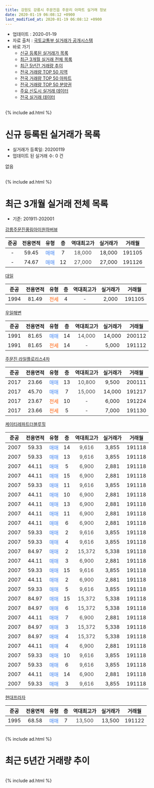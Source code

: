 ```yaml
---
title: 강원도 강릉시 주문진읍 주문리 아파트 실거래 정보
date: 2020-01-19 06:08:12 +0900
last_modified_at: 2020-01-19 06:08:12 +0900
---
```


* 업데이트 : 2020-01-19
* 자료 출처 : [국토교통부 실거래가 공개시스템](http://rt.molit.go.kr)
* 바로 가기
    * [신규 등록된 실거래가 목록](#신규-등록된-실거래가-목록)
    * [최근 3개월 실거래 전체 목록](#최근-3개월-실거래-전체-목록)
    * [최근 5년간 거래량 추이](#최근-5년간-거래량-추이)
    * [전국 거래량 TOP 50 지역](https://apt-info.github.io/apt-trade-info/최근-3개월-전국에서-가장-거래가-많이-발생한-지역)
    * [전국 거래량 TOP 50 아파트](https://apt-info.github.io/apt-trade-info/최근-3개월-전국에서-가장-거래가-많이-발생한-아파트)
    * [전국 거래량 TOP 50 분양권](https://apt-info.github.io/apt-trade-info/최근-3개월-전국에서-가장-거래가-많이-발생한-분양권)
    * [주요 신도시 실거래 데이터](https://apt-info.github.io/apt-trade-info/주요-신도시)
    * [전국 실거래 데이터](https://apt-info.github.io/apt-trade-info/전국)
<br>
{% include ad.html %}
<br>

# 신규 등록된 실거래가 목록
* 실거래가 등록일: 20200119
* 업데이트 된 실거래 수: 0 건

없음

<br>
{% include ad.html %}
<br>

# 최근 3개월 실거래 전체 목록
* 기준: 201911-202001


[강릉주문진풍림아이원하버뷰](https://search.naver.com/search.naver?query=%EA%B0%95%EC%9B%90%EB%8F%84+%EA%B0%95%EB%A6%89%EC%8B%9C+%EC%A3%BC%EB%AC%B8%EC%A7%84%EC%9D%8D+%EC%A3%BC%EB%AC%B8%EB%A6%AC+%EA%B0%95%EB%A6%89%EC%A3%BC%EB%AC%B8%EC%A7%84%ED%92%8D%EB%A6%BC%EC%95%84%EC%9D%B4%EC%9B%90%ED%95%98%EB%B2%84%EB%B7%B0)

|준공|전용면적|유형|층|역대최고가|실거래가|거래월|
|:---:|:---:|:---:|:---:|:---:|:---:|:---:|
|-|59.45|<span style="color:#4285f3">매매</span>|7|<span style="color:#444444">18,000</span>|18,000|191105|
|-|74.67|<span style="color:#4285f3">매매</span>|12|<span style="color:#444444">27,000</span>|27,000|191126|

[대일](https://search.naver.com/search.naver?query=%EA%B0%95%EC%9B%90%EB%8F%84+%EA%B0%95%EB%A6%89%EC%8B%9C+%EC%A3%BC%EB%AC%B8%EC%A7%84%EC%9D%8D+%EC%A3%BC%EB%AC%B8%EB%A6%AC+%EB%8C%80%EC%9D%BC)

|준공|전용면적|유형|층|역대최고가|실거래가|거래월|
|:---:|:---:|:---:|:---:|:---:|:---:|:---:|
|1994|81.49|<span style="color:#ff5a00">전세</span>|4|<span style="color:#444444">-</span>|2,000|191105|

[우일해변](https://search.naver.com/search.naver?query=%EA%B0%95%EC%9B%90%EB%8F%84+%EA%B0%95%EB%A6%89%EC%8B%9C+%EC%A3%BC%EB%AC%B8%EC%A7%84%EC%9D%8D+%EC%A3%BC%EB%AC%B8%EB%A6%AC+%EC%9A%B0%EC%9D%BC%ED%95%B4%EB%B3%80)

|준공|전용면적|유형|층|역대최고가|실거래가|거래월|
|:---:|:---:|:---:|:---:|:---:|:---:|:---:|
|1991|81.65|<span style="color:#4285f3">매매</span>|14|<span style="color:#444444">14,000</span>|14,000|200112|
|1991|81.65|<span style="color:#ff5a00">전세</span>|14|<span style="color:#444444">-</span>|5,000|191112|

[주문진 라일플로리스4차](https://search.naver.com/search.naver?query=%EA%B0%95%EC%9B%90%EB%8F%84+%EA%B0%95%EB%A6%89%EC%8B%9C+%EC%A3%BC%EB%AC%B8%EC%A7%84%EC%9D%8D+%EC%A3%BC%EB%AC%B8%EB%A6%AC+%EC%A3%BC%EB%AC%B8%EC%A7%84+%EB%9D%BC%EC%9D%BC%ED%94%8C%EB%A1%9C%EB%A6%AC%EC%8A%A44%EC%B0%A8)

|준공|전용면적|유형|층|역대최고가|실거래가|거래월|
|:---:|:---:|:---:|:---:|:---:|:---:|:---:|
|2017|23.66|<span style="color:#4285f3">매매</span>|13|<span style="color:#444444">10,800</span>|9,500|200111|
|2017|45.70|<span style="color:#4285f3">매매</span>|7|<span style="color:#444444">15,000</span>|14,000|191217|
|2017|23.67|<span style="color:#ff5a00">전세</span>|10|<span style="color:#444444">-</span>|6,000|191224|
|2017|23.66|<span style="color:#ff5a00">전세</span>|5|<span style="color:#444444">-</span>|7,000|191130|

[케이티레파트더블루힐](https://search.naver.com/search.naver?query=%EA%B0%95%EC%9B%90%EB%8F%84+%EA%B0%95%EB%A6%89%EC%8B%9C+%EC%A3%BC%EB%AC%B8%EC%A7%84%EC%9D%8D+%EC%A3%BC%EB%AC%B8%EB%A6%AC+%EC%BC%80%EC%9D%B4%ED%8B%B0%EB%A0%88%ED%8C%8C%ED%8A%B8%EB%8D%94%EB%B8%94%EB%A3%A8%ED%9E%90)

|준공|전용면적|유형|층|역대최고가|실거래가|거래월|
|:---:|:---:|:---:|:---:|:---:|:---:|:---:|
|2007|59.33|<span style="color:#4285f3">매매</span>|14|<span style="color:#444444">9,616</span>|3,855|191118|
|2007|59.33|<span style="color:#4285f3">매매</span>|13|<span style="color:#444444">9,616</span>|3,855|191118|
|2007|44.11|<span style="color:#4285f3">매매</span>|5|<span style="color:#444444">6,900</span>|2,881|191118|
|2007|44.11|<span style="color:#4285f3">매매</span>|15|<span style="color:#444444">6,900</span>|2,881|191118|
|2007|59.33|<span style="color:#4285f3">매매</span>|11|<span style="color:#444444">9,616</span>|3,855|191118|
|2007|44.11|<span style="color:#4285f3">매매</span>|10|<span style="color:#444444">6,900</span>|2,881|191118|
|2007|44.11|<span style="color:#4285f3">매매</span>|13|<span style="color:#444444">6,900</span>|2,881|191118|
|2007|44.11|<span style="color:#4285f3">매매</span>|11|<span style="color:#444444">6,900</span>|2,881|191118|
|2007|44.11|<span style="color:#4285f3">매매</span>|6|<span style="color:#444444">6,900</span>|2,881|191118|
|2007|59.33|<span style="color:#4285f3">매매</span>|2|<span style="color:#444444">9,616</span>|3,855|191118|
|2007|59.33|<span style="color:#4285f3">매매</span>|4|<span style="color:#444444">9,616</span>|3,855|191118|
|2007|84.97|<span style="color:#4285f3">매매</span>|2|<span style="color:#444444">15,372</span>|5,338|191118|
|2007|44.11|<span style="color:#4285f3">매매</span>|3|<span style="color:#444444">6,900</span>|2,881|191118|
|2007|59.33|<span style="color:#4285f3">매매</span>|15|<span style="color:#444444">9,616</span>|3,855|191118|
|2007|44.11|<span style="color:#4285f3">매매</span>|2|<span style="color:#444444">6,900</span>|2,881|191118|
|2007|59.33|<span style="color:#4285f3">매매</span>|5|<span style="color:#444444">9,616</span>|3,855|191118|
|2007|84.97|<span style="color:#4285f3">매매</span>|15|<span style="color:#444444">15,372</span>|5,338|191118|
|2007|84.97|<span style="color:#4285f3">매매</span>|6|<span style="color:#444444">15,372</span>|5,338|191118|
|2007|44.11|<span style="color:#4285f3">매매</span>|7|<span style="color:#444444">6,900</span>|2,881|191118|
|2007|84.97|<span style="color:#4285f3">매매</span>|3|<span style="color:#444444">15,372</span>|5,338|191118|
|2007|84.97|<span style="color:#4285f3">매매</span>|4|<span style="color:#444444">15,372</span>|5,338|191118|
|2007|44.11|<span style="color:#4285f3">매매</span>|4|<span style="color:#444444">6,900</span>|2,881|191118|
|2007|59.33|<span style="color:#4285f3">매매</span>|10|<span style="color:#444444">9,616</span>|3,855|191118|
|2007|59.33|<span style="color:#4285f3">매매</span>|6|<span style="color:#444444">9,616</span>|3,855|191118|
|2007|44.11|<span style="color:#4285f3">매매</span>|14|<span style="color:#444444">6,900</span>|2,881|191118|
|2007|59.33|<span style="color:#4285f3">매매</span>|3|<span style="color:#444444">9,616</span>|3,855|191118|

[현대프라자](https://search.naver.com/search.naver?query=%EA%B0%95%EC%9B%90%EB%8F%84+%EA%B0%95%EB%A6%89%EC%8B%9C+%EC%A3%BC%EB%AC%B8%EC%A7%84%EC%9D%8D+%EC%A3%BC%EB%AC%B8%EB%A6%AC+%ED%98%84%EB%8C%80%ED%94%84%EB%9D%BC%EC%9E%90)

|준공|전용면적|유형|층|역대최고가|실거래가|거래월|
|:---:|:---:|:---:|:---:|:---:|:---:|:---:|
|1995|68.58|<span style="color:#4285f3">매매</span>|7|<span style="color:#444444">13,500</span>|13,500|191122|


<br>
{% include ad.html %}
<br>

# 최근 5년간 거래량 추이


<div style="width:100%;">
    <canvas id="deal_progress" height="200"></canvas>
</div>

<script>
new Chart(document.getElementById("deal_progress"), {
    type: 'line',
    data: {
        labels: ['201501','201502','201503','201504','201505','201506','201507','201508','201509','201510','201511','201512','201601','201602','201603','201604','201605','201606','201607','201608','201609','201610','201611','201612','201701','201702','201703','201704','201705','201706','201707','201708','201709','201710','201711','201712','201801','201802','201803','201804','201805','201806','201807','201808','201809','201810','201811','201812','201901','201902','201903','201904','201905','201906','201907','201908','201909','201910','201911','201912','202001'],
        datasets: [{
            label: '매매',
            pointRadius: 1,
            data: [3, 1, 3, 2, 3, 1, 3, 2, 7, 0, 2, 2, 2, 2, 1, 0, 1, 1, 0, 2, 1, 4, 0, 1, 0, 0, 2, 0, 2, 1, 2, 0, 1, 1, 0, 0, 2, 1, 6, 4, 6, 5, 6, 4, 1, 6, 8, 5, 21, 14, 13, 4, 3, 2, 5, 5, 2, 5, 29, 1, 2],
            borderColor: "rgba(255, 201, 14, 1)",
            backgroundColor: "rgba(255, 201, 14, 0.5)",
            fill: false,
            lineTension: 0
        },{
            label: '전월세',
            pointRadius: 1,
            data: [1, 0, 0, 1, 0, 0, 0, 0, 0, 1, 1, 0, 1, 0, 0, 1, 0, 0, 0, 0, 1, 0, 0, 1, 0, 0, 1, 2, 0, 0, 0, 0, 1, 0, 1, 0, 0, 0, 1, 0, 1, 0, 0, 0, 0, 0, 0, 1, 1, 4, 10, 8, 2, 0, 0, 0, 2, 1, 3, 1, 0],
            borderColor: "rgba(0, 141, 185, 1)",
            backgroundColor: "rgba(0, 141, 185, 0.5)",
            fill: false,
            lineTension: 0
        }
        ]
    },
    options: {
        responsive: true,
        title: {
            display: false
        },
        tooltips: {
            mode: 'index',
            intersect: false
        },
        hover: {
            mode: 'nearest',
            intersect: true
        },
        scales: {
            xAxes: [{
                display: true,
                scaleLabel: {
                    display: true,
                    labelString: '년/월'
                }
            }],
            yAxes: [{
                display: true,
                ticks: {
                    suggestedMin: 0,
                },
                scaleLabel: {
                    display: true,
                    labelString: '실거래 수'
                }
            }]
        }
    }
});

</script>


<br>
{% include ad.html %}
<br>

